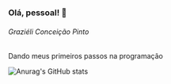 ### Olá, pessoal! 👋

###### Graziéli Conceição Pinto
Dando meus primeiros passos na programação

![Anurag's GitHub stats](https://github-readme-stats.vercel.app/api?username=grazyconce&show_icons=true&theme=radical)



<!--
**GrazyConce/GrazyConce** is a ✨ _special_ ✨ repository because its `README.md` (this file) appears on your GitHub profile.

Here are some ideas to get you started:

- 🔭 I’m currently working on ...
- 🌱 I’m currently learning ...
- 👯 I’m looking to collaborate on ...
- 🤔 I’m looking for help with ...
- 💬 Ask me about ...
- 📫 How to reach me: ...
- 😄 Pronouns: ...
- ⚡ Fun fact: ...
-->
